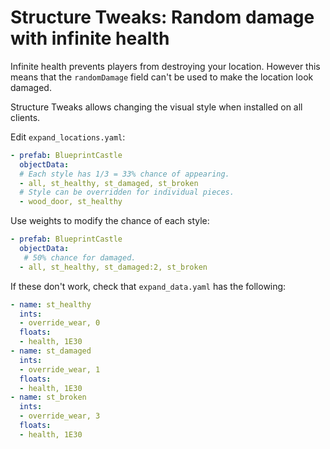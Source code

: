 # Structure Tweaks: Random damage with infinite health

Infinite health prevents players from destroying your location. However this means that the `randomDamage` field can't be used to make the location look damaged.

Structure Tweaks allows changing the visual style when installed on all clients.

Edit `expand_locations.yaml`:

```yaml
- prefab: BlueprintCastle
  objectData:
  # Each style has 1/3 = 33% chance of appearing.
  - all, st_healthy, st_damaged, st_broken
  # Style can be overridden for individual pieces.
  - wood_door, st_healthy
```

Use weights to modify the chance of each style:

```yaml
- prefab: BlueprintCastle
  objectData:
   # 50% chance for damaged.
  - all, st_healthy, st_damaged:2, st_broken
```

If these don't work, check that `expand_data.yaml` has the following:

```yaml
- name: st_healthy
  ints:
  - override_wear, 0
  floats:
  - health, 1E30
- name: st_damaged
  ints:
  - override_wear, 1
  floats:
  - health, 1E30
- name: st_broken
  ints:
  - override_wear, 3
  floats:
  - health, 1E30
```
